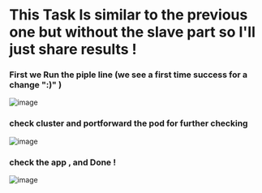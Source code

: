 # This Task Is similar to the previous one but without the slave part so I'll just share results ! 

### First we Run the piple line (we see a first time success for a change ":)" )
![image](https://github.com/MoYousry510/IVolve-OJT/assets/80543993/aff24aac-08d5-483a-bec7-9b8df24d41af)
### check cluster and portforward the pod for further checking 
![image](https://github.com/MoYousry510/IVolve-OJT/assets/80543993/e47af5ef-f109-43b7-9fee-e2b2a2a5270b)
### check the app , and Done ! 
![image](https://github.com/MoYousry510/IVolve-OJT/assets/80543993/c6b4390e-0e65-4ab9-8693-e15d7f94dca0)

